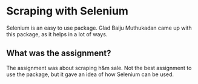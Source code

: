 # Scraping with Selenium

Selenium is an easy to use package. Glad Baiju Muthukadan came up with this package, as it helps in a lot of ways. 

## What was the assignment?

The assignment was about scraping h&m sale. Not the best assignment to use the package, but it gave an idea of how Selenium can be used. 

